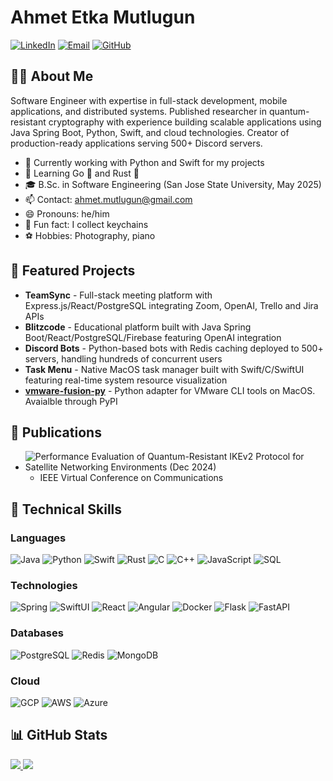 # Ahmet Etka Mutlugun

[![LinkedIn](https://img.shields.io/badge/LinkedIn-0077B5?style=for-the-badge&logo=linkedin&logoColor=white)](https://linkedin.com/in/ahmet-mutlugun)
[![Email](https://img.shields.io/badge/Email-D14836?style=for-the-badge&logo=gmail&logoColor=white)](mailto:ahmet.mutlugun@gmail.com)
[![GitHub](https://img.shields.io/badge/GitHub-100000?style=for-the-badge&logo=github&logoColor=white)](https://github.com/ahmetmutlugun)

## 👨‍💻 About Me

Software Engineer with expertise in full-stack development, mobile applications, and distributed systems. Published researcher in quantum-resistant cryptography with experience building scalable applications using Java Spring Boot, Python, Swift, and cloud technologies. Creator of production-ready applications serving 500+ Discord servers.

- 🔭 Currently working with Python and Swift for my projects
- 🌱 Learning Go 🦫 and Rust 🦀
- 🎓 B.Sc. in Software Engineering (San Jose State University, May 2025)
- 📫 Contact: ahmet.mutlugun@gmail.com
- 😄 Pronouns: he/him
- 🔑 Fun fact: I collect keychains
- ⚽ Hobbies: Photography, piano

## 🚀 Featured Projects

- **TeamSync** - Full-stack meeting platform with Express.js/React/PostgreSQL integrating Zoom, OpenAI, Trello and Jira APIs
- **Blitzcode** - Educational platform built with Java Spring Boot/React/PostgreSQL/Firebase featuring OpenAI integration
- **Discord Bots** - Python-based bots with Redis caching deployed to 500+ servers, handling hundreds of concurrent users
- **Task Menu** - Native MacOS task manager built with Swift/C/SwiftUI featuring real-time system resource visualization
- **[vmware-fusion-py](https://github.com/ahmetmutlugun/vmware-fusion-py)** - Python adapter for VMware CLI tools on MacOS. Avaialble through PyPI

## 📝 Publications

- ![**Performance Evaluation of Quantum-Resistant IKEv2 Protocol for Satellite Networking Environments** (Dec 2024)](https://ieeexplore.ieee.org/document/10914395)
  - IEEE Virtual Conference on Communications
  
## 🔧 Technical Skills

### Languages
![Java](https://img.shields.io/badge/Java-ED8B00?style=flat-square&logo=java&logoColor=white)
![Python](https://img.shields.io/badge/Python-3776AB?style=flat-square&logo=python&logoColor=white)
![Swift](https://img.shields.io/badge/Swift-FA7343?style=flat-square&logo=swift&logoColor=white)
![Rust](https://img.shields.io/badge/Rust-000000?style=flat-square&logo=rust&logoColor=white)
![C](https://img.shields.io/badge/C-00599C?style=flat-square&logo=c&logoColor=white)
![C++](https://img.shields.io/badge/C++-00599C?style=flat-square&logo=c%2B%2B&logoColor=white)
![JavaScript](https://img.shields.io/badge/JavaScript-F7DF1E?style=flat-square&logo=javascript&logoColor=black)
![SQL](https://img.shields.io/badge/SQL-4479A1?style=flat-square&logo=postgresql&logoColor=white)

### Technologies
![Spring](https://img.shields.io/badge/Spring-6DB33F?style=flat-square&logo=spring&logoColor=white)
![SwiftUI](https://img.shields.io/badge/SwiftUI-FA7343?style=flat-square&logo=swift&logoColor=white)
![React](https://img.shields.io/badge/React-61DAFB?style=flat-square&logo=react&logoColor=black)
![Angular](https://img.shields.io/badge/Angular-DD0031?style=flat-square&logo=angular&logoColor=white)
![Docker](https://img.shields.io/badge/Docker-2496ED?style=flat-square&logo=docker&logoColor=white)
![Flask](https://img.shields.io/badge/Flask-000000?style=flat-square&logo=flask&logoColor=white)
![FastAPI](https://img.shields.io/badge/FastAPI-009688?style=flat-square&logo=fastapi&logoColor=white)

### Databases
![PostgreSQL](https://img.shields.io/badge/PostgreSQL-4169E1?style=flat-square&logo=postgresql&logoColor=white)
![Redis](https://img.shields.io/badge/Redis-DC382D?style=flat-square&logo=redis&logoColor=white)
![MongoDB](https://img.shields.io/badge/MongoDB-47A248?style=flat-square&logo=mongodb&logoColor=white)

### Cloud
![GCP](https://img.shields.io/badge/Google_Cloud-4285F4?style=flat-square&logo=google-cloud&logoColor=white)
![AWS](https://img.shields.io/badge/AWS-232F3E?style=flat-square&logo=amazon-aws&logoColor=white)
![Azure](https://img.shields.io/badge/Azure-0078D4?style=flat-square&logo=microsoft-azure&logoColor=white)

## 📊 GitHub Stats

<a href='https://leetcode.com/ahmetmutlugun'>
    <img src='https://leetcard.jacoblin.cool/ahmetmutlugun?theme=forest&ext=activity'/>
</a>

<a href='https://holopin.io/@ahmetmutlugun'>
    <img src='https://holopin.me/ahmetmutlugun'/>
</a>
